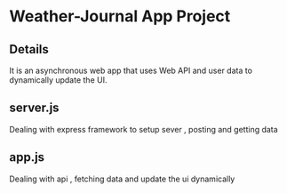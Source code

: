 # Weather-Journal App Project

## Details
It is an asynchronous web app that uses Web API and user data to dynamically update the UI. 

## server.js
Dealing with express framework to setup sever , posting and getting data

## app.js
Dealing with api , fetching data and update the ui dynamically